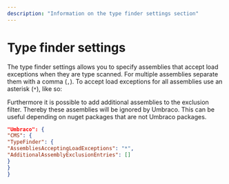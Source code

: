 ```yaml
---
description: "Information on the type finder settings section"
---
```


# Type finder settings

The type finder settings allows you to specify assemblies that accept load exceptions when they are type scanned. For multiple assemblies separate them with a comma (`,`).
To accept load exceptions for all assemblies use an asterisk (`*`), like so:

Furthermore it is possible to add additional assemblies to the exclusion filter. Thereby these assemblies will be ignored by Umbraco. This can be useful depending on nuget packages that are not Umbraco packages.
```json
"Umbraco": {
"CMS": {
"TypeFinder": {
"AssembliesAcceptingLoadExceptions": "*",
"AdditionalAssemblyExclusionEntries": []
}
}
}
```
